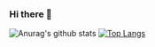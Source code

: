 ### Hi there 👋

![Anurag's github stats](https://github-readme-stats.vercel.app/api?username=florekkinga&show_icons=true&theme=react)
[![Top Langs](https://github-readme-stats.vercel.app/api/top-langs/?username=florekkinga&layout=compact&theme=react)](https://github.com/anuraghazra/github-readme-stats)




<!--
**florekkinga/florekkinga** is a ✨ _special_ ✨ repository because its `README.md` (this file) appears on your GitHub profile.

Here are some ideas to get you started:

- 🔭 I’m currently working on ...
- 🌱 I’m currently learning ...
- 👯 I’m looking to collaborate on ...
- 🤔 I’m looking for help with ...
- 💬 Ask me about ...
- 📫 How to reach me: ...
- 😄 Pronouns: ...
- ⚡ Fun fact: ...
-->
